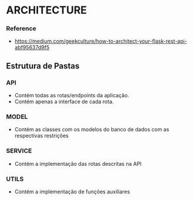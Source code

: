 # ARCHITECTURE

### Reference
- https://medium.com/geekculture/how-to-architect-your-flask-rest-api-abf95637d9f5

## Estrutura de Pastas

### API
- Contém todas as rotas/endpoints da aplicação. 
- Contém apenas a interface de cada rota.

### MODEL
- Contém as classes com os modelos do banco de dados com as respectivas restrições

### SERVICE
- Contém a implementação das rotas descritas na API

### UTILS
- Contém a implementação de funções auxiliares

